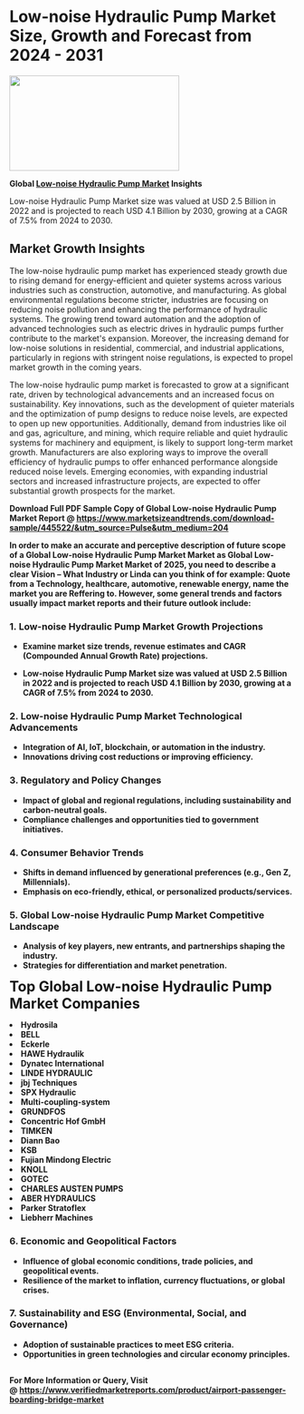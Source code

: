<H1>Low-noise Hydraulic Pump Market Size, Growth and Forecast from 2024 - 2031</H1><img class="aligncenter size-medium wp-image-584254" src="https://thirdeyenews.in/wp-content/uploads/2024/09/Global-Market-Research-300x168.jpeg" alt="" width="300" height="168" /><p><strong>Global&nbsp;<a href="https://www.marketsizeandtrends.com/download-sample/445522/&amp;utm_source=Pulse&amp;utm_medium=204">Low-noise Hydraulic Pump Market</a> Insights</strong></p><p>Low-noise Hydraulic Pump Market size was valued at USD 2.5 Billion in 2022 and is projected to reach USD 4.1 Billion by 2030, growing at a CAGR of 7.5% from 2024 to 2030.</p><p><h2>Market Growth Insights</h2> <p>The low-noise hydraulic pump market has experienced steady growth due to rising demand for energy-efficient and quieter systems across various industries such as construction, automotive, and manufacturing. As global environmental regulations become stricter, industries are focusing on reducing noise pollution and enhancing the performance of hydraulic systems. The growing trend toward automation and the adoption of advanced technologies such as electric drives in hydraulic pumps further contribute to the market's expansion. Moreover, the increasing demand for low-noise solutions in residential, commercial, and industrial applications, particularly in regions with stringent noise regulations, is expected to propel market growth in the coming years.</p> <p><strong></strong></p> <p>The low-noise hydraulic pump market is forecasted to grow at a significant rate, driven by technological advancements and an increased focus on sustainability. Key innovations, such as the development of quieter materials and the optimization of pump designs to reduce noise levels, are expected to open up new opportunities. Additionally, demand from industries like oil and gas, agriculture, and mining, which require reliable and quiet hydraulic systems for machinery and equipment, is likely to support long-term market growth. Manufacturers are also exploring ways to improve the overall efficiency of hydraulic pumps to offer enhanced performance alongside reduced noise levels. Emerging economies, with expanding industrial sectors and increased infrastructure projects, are expected to offer substantial growth prospects for the market. <p><strong></p><p><span class=""><strong>Download Full PDF Sample Copy of Global Low-noise Hydraulic Pump Market Report</strong> @ <a href="https://www.marketsizeandtrends.com/download-sample/445522/&amp;utm_source=Pulse&amp;utm_medium=204" target="_blank">https://www.marketsizeandtrends.com/download-sample/445522/&amp;utm_source=Pulse&amp;utm_medium=204</a></span></p><p>In order to make an accurate and perceptive description of future scope of a Global&nbsp;Low-noise Hydraulic Pump Market Market as Global&nbsp;Low-noise Hydraulic Pump Market Market of 2025, you need to describe a clear Vision &ndash; What Industry or Linda can you think of for example: Quote from a Technology, healthcare, automotive, renewable energy, name the market you are Reffering to. However, some general trends and factors usually impact market reports and their future outlook include:</p><h3>1.&nbsp;<strong>Low-noise Hydraulic Pump Market Growth Projections</strong></h3><ul><li>Examine market size trends, revenue estimates and CAGR (Compounded Annual Growth Rate) projections.</li><li><p>Low-noise Hydraulic Pump Market size was valued at USD 2.5 Billion in 2022 and is projected to reach USD 4.1 Billion by 2030, growing at a CAGR of 7.5% from 2024 to 2030.</p></li></ul><h3>2.&nbsp;<strong>Low-noise Hydraulic Pump Market Technological Advancements</strong></h3><ul><li>Integration of AI, IoT, blockchain, or automation in the industry.</li><li>Innovations driving cost reductions or improving efficiency.</li></ul><h3>3.&nbsp;<strong>Regulatory and Policy Changes</strong></h3><ul><li>Impact of global and regional regulations, including sustainability and carbon-neutral goals.</li><li>Compliance challenges and opportunities tied to government initiatives.</li></ul><h3>4.&nbsp;<strong>Consumer Behavior Trends</strong></h3><ul><li>Shifts in demand influenced by generational preferences (e.g., Gen Z, Millennials).</li><li>Emphasis on eco-friendly, ethical, or personalized products/services.</li></ul><h3>5.&nbsp;<strong>Global Low-noise Hydraulic Pump Market Competitive Landscape</strong></h3><ul><li>Analysis of key players, new entrants, and partnerships shaping the industry.</li><li>Strategies for differentiation and market penetration.</li></ul><p data-pm-slice="1 1 []"><span style="color: inherit; font-family: inherit; font-size: 25px;">Top Global Low-noise Hydraulic Pump Market Companies</span></p><div class="" data-test-id=""><p><li>Hydrosila</li><li> BELL</li><li> Eckerle</li><li> HAWE Hydraulik</li><li> Dynatec International</li><li> LINDE HYDRAULIC</li><li> jbj Techniques</li><li> SPX Hydraulic</li><li> Multi-coupling-system</li><li> GRUNDFOS</li><li> Concentric Hof GmbH</li><li> TIMKEN</li><li> Diann Bao</li><li> KSB</li><li> Fujian Mindong Electric</li><li> KNOLL</li><li> GOTEC</li><li> CHARLES AUSTEN PUMPS</li><li> ABER HYDRAULICS</li><li> Parker Stratoflex</li><li> Liebherr Machines</li></p></div><h3>6.&nbsp;<strong>Economic and Geopolitical Factors</strong></h3><ul><li>Influence of global economic conditions, trade policies, and geopolitical events.</li><li>Resilience of the market to inflation, currency fluctuations, or global crises.</li></ul><h3>7.&nbsp;<strong>Sustainability and ESG (Environmental, Social, and Governance)</strong></h3><ul><li>Adoption of sustainable practices to meet ESG criteria.</li><li>Opportunities in green technologies and circular economy principles.</li></ul><h2><strong style="font-size: 14px;">For More Information or Query, Visit @&nbsp;</strong><a style="background-color: #ffffff; font-size: 14px;" href="https://www.marketsizeandtrends.com/report/low-noise-hydraulic-pump-market/" target="_blank">https://www.verifiedmarketreports.com/product/airport-passenger-boarding-bridge-market</a></h2>
